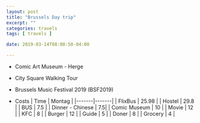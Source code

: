 ```yaml
---
layout: post
title: "Brussels Day trip"
excerpt: ""
categories: travels
tags: [ travels ]

date: 2019-03-14T08:08:50-04:00

---
```



* Comic Art Museum  - Herge

* City Square Walking Tour

* Brussels Music Festival 2019 (BSF2019)


* Costs
| Time | Montag |
|-------|-------|
| FlixBus | 25.98 |
| Hostel | 29.8 |
| BUS | 7.5 |
| Dinner - Chinese | 7.5|
| Comic Museum | 10 |
| Movie | 12 |
| KFC | 8 |
| Burger | 12 |
| Guide | 5 |
| Doner | 8 |
| Grocery | 4 |

